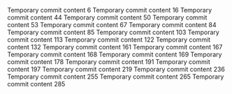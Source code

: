 Temporary commit content 6
Temporary commit content 16
Temporary commit content 44
Temporary commit content 50
Temporary commit content 53
Temporary commit content 67
Temporary commit content 84
Temporary commit content 85
Temporary commit content 103
Temporary commit content 113
Temporary commit content 122
Temporary commit content 132
Temporary commit content 161
Temporary commit content 167
Temporary commit content 168
Temporary commit content 169
Temporary commit content 178
Temporary commit content 191
Temporary commit content 197
Temporary commit content 219
Temporary commit content 236
Temporary commit content 255
Temporary commit content 265
Temporary commit content 285
